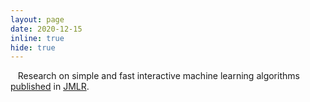 ```yaml
---
layout: page
date: 2020-12-15
inline: true
hide: true
---
```


<i class="fas fa-book"></i> &nbsp;&nbsp; Research on simple and fast interactive machine learning algorithms [published](https://www.jmlr.org/papers/volume22/19-372/19-372.pdf) in [JMLR](https://www.jmlr.org/).